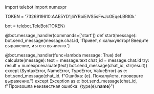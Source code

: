 import telebot
import numexpr

TOKEN = '7326919610:AAE5YD1jIiiYRoiEIVS5sFwJcGEqeLBRIGk'

bot = telebot.TeleBot(TOKEN)


@bot.message_handler(commands=['start'])
def start(message):
    bot.send_message(message.chat.id, 'Привет, я калькулятор! Введите выражение, и я его вычислю.')


@bot.message_handler(func=lambda message: True)
def calculate(message):
    text = message.text
    chat_id = message.chat.id
    try:
        result = numexpr.evaluate(text)
        bot.send_message(chat_id, str(result))
    except (SyntaxError, NameError, TypeError, ValueError) as e:
        bot.send_message(chat_id, f"Ошибка: {e}. Пожалуйста, проверьте выражение.")
    except Exception as e:
        bot.send_message(chat_id, f"Произошла неизвестная ошибка: {type(e).__name__}")
